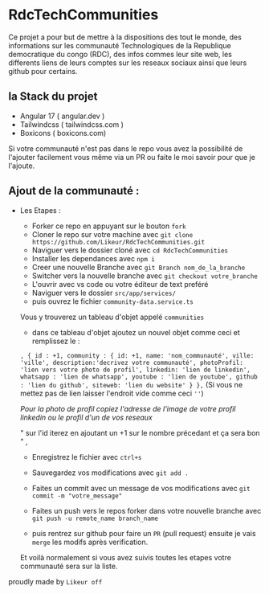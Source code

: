 # RdcTechCommunities

Ce projet a pour but de mettre à la dispositions des tout le monde, des informations sur les communauté Technologiques de la Republique democratique du congo (RDC), des infos commes leur site web, les differents liens de leurs comptes sur les reseaux sociaux ainsi que leurs github pour certains.

## la Stack du projet

 - Angular 17 ( angular.dev )
 - Tailwindcss ( tailwindcss.com )
 - Boxicons (  boxicons.com)

Si votre communauté n'est pas dans le repo vous avez la possibilité de l'ajouter facilement vous même via un PR ou faite le moi savoir pour que je l'ajoute.

## Ajout de la communauté :

- Les Etapes : 

    - Forker ce repo en appuyant sur le bouton `fork`
    - Cloner le repo sur votre machine avec `git clone https://github.com/Likeur/RdcTechCommunities.git`
    - Naviguer vers le dossier cloné avec `cd RdcTechCommunities`
    - Installer les dependances avec `npm i`
    - Creer une nouvelle Branche avec `git Branch nom_de_la_branche`
    - Switcher vers la nouvelle branche avec `git checkout votre_branche` 
    - L'ouvrir avec vs code ou votre éditeur de text preféré
    - Naviguer vers le dossier `src/app/services/`
    - puis ouvrez le fichier `community-data.service.ts`

    Vous y trouverez un tableau d'objet appelé `communities` 

    - dans ce tableau d'objet ajoutez un nouvel objet comme  ceci et remplissez le :

    `
        ,
        {
      id : +1,
      community : {
        id: +1,
        name: 'nom_communauté',
        ville: 'ville',
        description:'decrivez votre communauté',
        photoProfil: 'lien vers votre photo de profil',
        linkedin: 'lien de linkedin',
        whatsapp : 'lien de whatsapp',
        youtube : 'lien de youtube',
        github : 'lien du github',
        siteweb: 'lien du website'
      }
  },
    `
    (Si vous ne mettez pas de lien  laisser l'endroit vide comme ceci `''`)
    
    *Pour la photo de profil copiez l'adresse de l'image de votre profil linkedin ou le profil d'un de vos reseaux* 

    " sur l'id iterez en ajoutant un +1 sur le nombre précedant et ça sera bon " , 

    - Enregistrez le fichier avec `ctrl+s`
    - Sauvegardez vos modifications avec `git add .`
    - Faites un commit avec un message de vos modifications avec `git commit -m "votre_message" `
    - Faites un push vers le repos forker dans votre nouvelle branche avec `git push -u remote_name branch_name`
    
    - puis rentrez sur  github pour faire un `PR` (pull request) ensuite je vais `merge`  les modifs après verification.

    Et voilà normalement si vous avez suivis toutes les  etapes votre communauté sera sur la liste.

proudly made by ``Likeur off``
